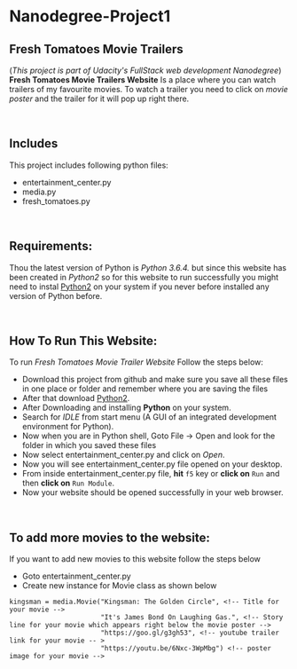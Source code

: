 # Nanodegree-Project1 
## Fresh Tomatoes Movie Trailers
(_This project is part of Udacity's FullStack web development Nanodegree_)
**Fresh Tomatoes Movie Trailers Website** Is a place where you can watch trailers of my favourite movies. To watch a trailer you need to click on _movie poster_ and the trailer for it will pop up right there.

<br>

## Includes
This project includes following python files:
- entertainment_center.py
- media.py
- fresh_tomatoes.py

<br>

## Requirements:

Thou the latest version of Python is _Python 3.6.4._ but since this website has been created in _Python2_ so for this website to run successfully you might need to instal [Python2](https://www.python.org/downloads/release/python-2715/) on your system if you never before installed any version of Python before.

<br>

## How To Run This Website:
To run _Fresh Tomatoes Movie Trailer Website_ Follow the steps below:
+ Download this project from github and make sure you save all these files in one place or folder and remember where you are saving the files
+ After that download [Python2](https://www.python.org/downloads/release/python-2715/).
+ After Downloading and installing **Python** on your system.
+ Search for _IDLE_ from start menu (A GUI of an integrated development environment for Python).
+ Now when you are in Python shell, Goto File -> Open and look for the folder in which you saved these files
+ Now select entertainment_center.py and click on _Open_.
+ Now you will see entertainment_center.py file opened on your desktop.
+ From inside entertainment_center.py file, **hit** `f5` key or **click on** `Run` and then **click on**  `Run Module`.
+ Now your website should be opened successfully in your web browser.

<br>

## To add more movies to the website:

If you want to add new movies to this website follow the  steps below
- Goto entertainment_center.py
- Create new instance for Movie class as shown below

```
kingsman = media.Movie("Kingsman: The Golden Circle", <!-- Title for your movie -->
                       "It's James Bond On Laughing Gas.", <!-- Story line for your movie which appears right below the movie poster -->
                       "https://goo.gl/g3gh53", <!-- youtube trailer link for your movie -- >
                       "https://youtu.be/6Nxc-3WpMbg") <!-- poster image for your movie -->
```

